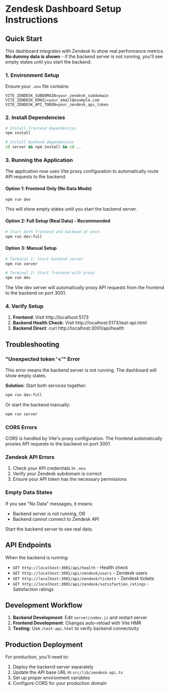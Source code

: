 # Zendesk Dashboard Setup Instructions

## Quick Start

This dashboard integrates with Zendesk to show real performance metrics. **No dummy data is shown** - if the backend server is not running, you'll see empty states until you start the backend.

### 1. Environment Setup

Ensure your `.env` file contains:

```
VITE_ZENDESK_SUBDOMAIN=your_zendesk_subdomain
VITE_ZENDESK_EMAIL=your_email@example.com
VITE_ZENDESK_API_TOKEN=your_zendesk_api_token
```

### 2. Install Dependencies

```bash
# Install frontend dependencies
npm install

# Install backend dependencies
cd server && npm install && cd ..
```

### 3. Running the Application

The application now uses Vite proxy configuration to automatically route API requests to the backend.

#### Option 1: Frontend Only (No Data Mode)

```bash
npm run dev
```

This will show empty states until you start the backend server.

#### Option 2: Full Setup (Real Data) - Recommended

```bash
# Start both frontend and backend at once
npm run dev:full
```

#### Option 3: Manual Setup

```bash
# Terminal 1: Start backend server
npm run server

# Terminal 2: Start frontend with proxy
npm run dev
```

The Vite dev server will automatically proxy API requests from the frontend to the backend on port 3001.

### 4. Verify Setup

1. **Frontend**: Visit http://localhost:5173
2. **Backend Health Check**: Visit http://localhost:5173/test-api.html
3. **Backend Direct**: curl http://localhost:3001/api/health

## Troubleshooting

### "Unexpected token '<'" Error

This error means the backend server is not running. The dashboard will show empty states.

**Solution**: Start both services together:

```bash
npm run dev:full
```

Or start the backend manually:

```bash
npm run server
```

### CORS Errors

CORS is handled by Vite's proxy configuration. The frontend automatically proxies API requests to the backend on port 3001.

### Zendesk API Errors

1. Check your API credentials in `.env`
2. Verify your Zendesk subdomain is correct
3. Ensure your API token has the necessary permissions

### Empty Data States

If you see "No Data" messages, it means:

- Backend server is not running, OR
- Backend cannot connect to Zendesk API

Start the backend server to see real data.

## API Endpoints

When the backend is running:

- `GET http://localhost:3001/api/health` - Health check
- `GET http://localhost:3001/api/zendesk/users` - Zendesk users
- `GET http://localhost:3001/api/zendesk/tickets` - Zendesk tickets
- `GET http://localhost:3001/api/zendesk/satisfaction_ratings` - Satisfaction ratings

## Development Workflow

1. **Backend Development**: Edit `server/index.js` and restart server
2. **Frontend Development**: Changes auto-reload with Vite HMR
3. **Testing**: Use `/test-api.html` to verify backend connectivity

## Production Deployment

For production, you'll need to:

1. Deploy the backend server separately
2. Update the API base URL in `src/lib/zendesk-api.ts`
3. Set up proper environment variables
4. Configure CORS for your production domain
